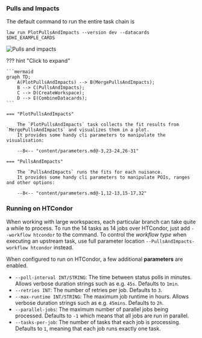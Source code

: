 ### Pulls and Impacts

The default command to run the entire task chain is

```shell hl_lines="1"
law run PlotPullsAndImpacts --version dev --datacards $DHI_EXAMPLE_CARDS
```

![Pulls and impacts](../images/pulls_impacts__kl.png)

??? hint "Click to expand"

    ```mermaid
    graph TD;
        A(PlotPullsAndImpacts) --> B(MergePullsAndImpacts);
        B --> C(PullsAndImpacts);
        C --> D(CreateWorkspace);
        D --> E(CombineDatacards);
    ```

    === "PlotPullsAndImpacts"

        The `PlotPullsAndImpacts` task collects the fit results from `MergePullsAndImpacts` and visualizes them in a plot.
        It provides some handy cli parameters to manipulate the visualisation:

        --8<-- "content/parameters.md@-3,23-24,26-31"

    === "PullsAndImpacts"

        The `PullsAndImpacts` runs the fits for each nuisance.
        It provides some handy cli parameters to manipulate POIs, ranges and other options:

        --8<-- "content/parameters.md@-1,12-13,15-17,32"



### Running on HTCondor

When working with large workspaces, each particular branch can take quite a while to process.
To run the 14 tasks as 14 jobs over HTCondor, just add `--workflow htcondor` to the command.
To control the *workflow type* when executing an upstream task, use full parameter location `--PullsAndImpacts-workflow htcondor` instead.

When configured to run on HTCondor, a few additional **parameters** are enabled.

- `--poll-interval INT/STRING`: The time between status polls in minutes. Allows verbose duration strings such as e.g. `45s`. Defaults to `1min`.
- `--retries INT`: The number of retries per job. Defaults to `3`.
- `--max-runtime INT/STRING`: The maximum job runtime in hours. Allows verbose duration strings such as e.g. `45mins`. Defaults to `2h`.
- `--parallel-jobs`: The maximum number of parallel jobs being processed. Defaults to `-1` which means that all jobs are run in parallel.
- `--tasks-per-job`: The number of tasks that each job is processing. Defaults to `1`, meaning that each job runs exactly one task.
